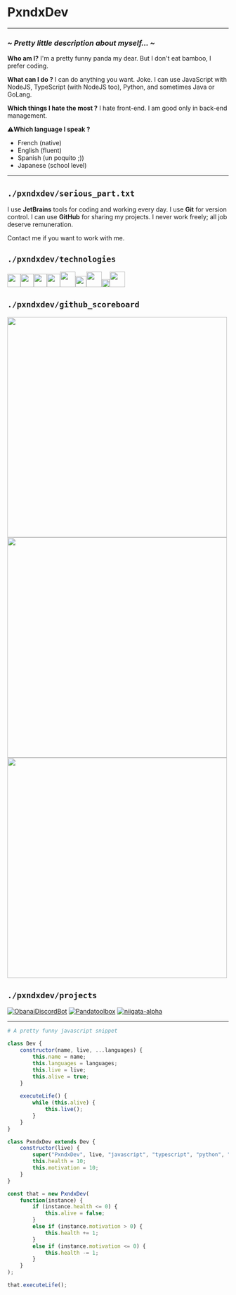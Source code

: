 # PxndxDev

---

###  *~ Pretty little description about myself... ~*

**Who am I?** I'm a pretty funny panda my dear. But I don't eat bamboo, I prefer coding.

**What can I do ?** I can do anything you want. Joke. I can use JavaScript with NodeJS, TypeScript (with NodeJS too), Python, and sometimes Java or GoLang.

**Which things I hate the most ?** I hate front-end. I am good only in back-end management.

⚠️**Which language I speak ?**

- French (native)
- English (fluent)
- Spanish (un poquito ;))
- Japanese (school level)

--- 

## `./pxndxdev/serious_part.txt`

I use **JetBrains** tools for coding and working every day. I use **Git** for version control.
I can use **GitHub** for sharing my projects. I never work freely; all job deserve remuneration. 

Contact me if you want to work with me. 

## `./pxndxdev/technologies`

<img src="https://cdn.discordapp.com/attachments/976532495543730220/983660175401566248/js.png" width="30px" /><img src="https://cdn.discordapp.com/attachments/976532495543730220/983660176856989726/typescript.png" width="30px" /><img src="https://cdn.discordapp.com/attachments/976532495543730220/983660175632261120/node-js.png" width="30px" /><img src="https://cdn.discordapp.com/attachments/976532495543730220/983660175854534656/python.png" width="30px" /><img src="https://cdn.discordapp.com/attachments/976532495543730220/983660175175090176/java.png" width="35px" /><img src="https://cdn.discordapp.com/attachments/976532495543730220/983660174713683968/go.png" width="25px" /><img src="https://cdn.discordapp.com/attachments/854638213556600862/1007943755539685376/sqlite.png" width="35px" /><img src="https://cdn.discordapp.com/attachments/854638213556600862/1007945158551154698/mongodb_cropped.png" width="18" /><img src="https://cdn.discordapp.com/attachments/854638213556600862/1007946655670226984/github-cropped.png" width="35px" />

## `./pxndxdev/github_scoreboard`

<img width="500px" src="https://github-readme-stats.vercel.app/api?username=PxndxDev&show_icons=true&include_all_commits=true&count_private=true&theme=codeSTACKr">
<img width="500px" src="https://github-readme-stats.vercel.app/api/top-langs/?username=PxndxDev&langs_count=10&layout=compact&theme=codeSTACKr">
<img width="500px" src="https://github-readme-stats.vercel.app/api/wakatime?username=pxndxdev&theme=codeSTACKr">

## `./pxndxdev/projects`

[![ObanaiDiscordBot](https://github-readme-stats.vercel.app/api/pin/?username=PxndxDev&repo=ObanaiDiscordBot&show_owner=true&theme=codeSTACKr)]()
[![Pandatoolbox](https://github-readme-stats.vercel.app/api/pin/?username=PxndxDev&repo=Pandatoolbox&show_owner=true&theme=codeSTACKr)]()
[![niigata-alpha](https://github-readme-stats.vercel.app/api/pin/?username=PxndxDev&repo=niigata-alpha&show_owner=true&theme=codeSTACKr)]()

---
 
```py
# A pretty funny javascript snippet
```
```javascript
class Dev {
    constructor(name, live, ...languages) {
        this.name = name;
        this.languages = languages;
        this.live = live;
        this.alive = true;
    }
    
    executeLife() {
        while (this.alive) {
            this.live();
        }
    }
}
```
```javascript
class PxndxDev extends Dev {
    constructor(live) {
        super("PxndxDev", live, "javascript", "typescript", "python", "golang", "java");
        this.health = 10;
        this.motivation = 10;
    }
}
```
```javascript
const that = new PxndxDev(
    function(instance) {
        if (instance.health <= 0) {
            this.alive = false;
        }
        else if (instance.motivation > 0) {
            this.health += 1;
        }
        else if (instance.motivation <= 0) {
            this.health -= 1;
        }
    }
);
```
```javascript
that.executeLife();
```
<div style="text-align:center">
    <img src="https://komarev.com/ghpvc/?username=PxndxDev&style=flat-square&color=blue" alt=""/>
    <img src="https://img.shields.io/twitter/url?label=pxndxdev&style=social&url=https%3A%2F%2Ftwitter%2Fpxndxdev" alt="">
</div>
